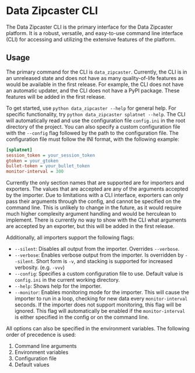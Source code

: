 Data Zipcaster CLI
==================

The Data Zipcaster CLI is the primary interface for the Data Zipcaster platform. It is a robust, versatile, and easy-to-use command line interface (CLI) for accessing and utilizing the extensive features of the platform.

Usage
-----

The primary command for the CLI is `data_zipcaster`. Currently, the CLI is in an unreleased state and does not have as many quality-of-life features as would be available in the first release. For example, the CLI does not have an automatic updater, and the CLI does not have a PyPI package. These features will be added in the first release.

To get started, use `python data_zipcaster --help` for general help. For specific functionality, try `python data_zipcaster splatnet --help`. The CLI will automatically read and use the configuration file `config.ini` in the root directory of the project. You can also specify a custom configuration file with the `--config` flag followed by the path to the configuration file. The configuration file must follow the INI format, with the following example:

```ini
[splatnet]
session_token = your_session_token
gtoken = your_gtoken
bullet-token = your_bullet_token
monitor-interval = 300
```

Currently the only section names that are supported are for importers and exporters. The values that are accepted are any of the arguments accepted by the importer. Due to limitations with a CLI interface, exporters can only pass their arguments through the config, and cannot be specified on the command line. This is unlikely to change in the future, as it would require much higher complexity argument handling and would be herculean to implement. There is currently no way to show with the CLI what arguments are accepted by an exporter, but this will be added in the first release.

Additionally, all importers support the following flags:

- `--silent`: Disables all output from the importer. Overrides `--verbose`.
- `--verbose`: Enables verbose output from the importer. Is overridden by `--silent`. Short form is `-v`, and stacking is supported for increased verbosity. (e.g. `-vvv`)
- `--config`: Specifies a custom configuration file to use. Default value is `config.ini` in the current working directory.
- `--help`: Shows help for the importer.
- `--monitor`: Enables monitoring mode for the importer. This will cause the importer to run in a loop, checking for new data every `monitor-interval` seconds. If the importer does not support monitoring, this flag will be ignored. This flag will automatically be enabled if the `monitor-interval` is either specified in the config or on the command line.

All options can also be specified in the environment variables. The following order of precedence is used:

1. Command line arguments
2. Environment variables
3. Configuration file
4. Default values
